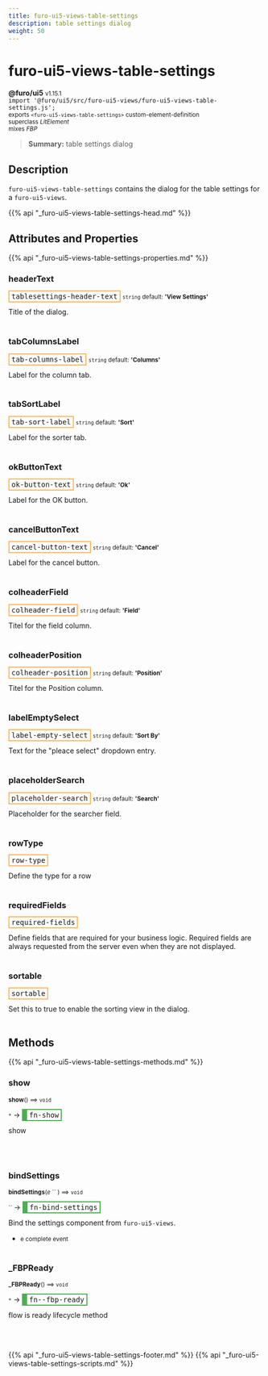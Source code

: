 ```yaml
---
title: furo-ui5-views-table-settings
description: table settings dialog
weight: 50
---
```


# furo-ui5-views-table-settings
**@furo/ui5** <small>v1.15.1</small>
<br>`import '@furo/ui5/src/furo-ui5-views/furo-ui5-views-table-settings.js';`<small>
<br>exports `<furo-ui5-views-table-settings>` custom-element-definition
<br>superclass *LitElement*
<br> mixes *FBP*</small>

> **Summary:** table settings dialog

## Description

`furo-ui5-views-table-settings`  contains the dialog for the table settings for a `furo-ui5-views`.

{{% api "_furo-ui5-views-table-settings-head.md" %}}

## Attributes and Properties
{{% api "_furo-ui5-views-table-settings-properties.md" %}}








### **headerText**

<span  style="border-width:2px; border-style: solid;border-color:  rgb(255, 182, 91);font-family:monospace; padding:2px 4px;">tablesettings-header-text</span>
<small>`string` default: **&#39;View Settings&#39;**</small>

Title of the dialog.
<br><br>

### **tabColumnsLabel**

<span  style="border-width:2px; border-style: solid;border-color:  rgb(255, 182, 91);font-family:monospace; padding:2px 4px;">tab-columns-label</span>
<small>`string` default: **&#39;Columns&#39;**</small>

Label for the column tab.
<br><br>

### **tabSortLabel**

<span  style="border-width:2px; border-style: solid;border-color:  rgb(255, 182, 91);font-family:monospace; padding:2px 4px;">tab-sort-label</span>
<small>`string` default: **&#39;Sort&#39;**</small>

Label for the sorter tab.
<br><br>

### **okButtonText**

<span  style="border-width:2px; border-style: solid;border-color:  rgb(255, 182, 91);font-family:monospace; padding:2px 4px;">ok-button-text</span>
<small>`string` default: **&#39;Ok&#39;**</small>

Label for the OK button.
<br><br>

### **cancelButtonText**

<span  style="border-width:2px; border-style: solid;border-color:  rgb(255, 182, 91);font-family:monospace; padding:2px 4px;">cancel-button-text</span>
<small>`string` default: **&#39;Cancel&#39;**</small>

Label for the cancel button.
<br><br>

### **colheaderField**

<span  style="border-width:2px; border-style: solid;border-color:  rgb(255, 182, 91);font-family:monospace; padding:2px 4px;">colheader-field</span>
<small>`string` default: **&#39;Field&#39;**</small>

Titel for the field column.
<br><br>

### **colheaderPosition**

<span  style="border-width:2px; border-style: solid;border-color:  rgb(255, 182, 91);font-family:monospace; padding:2px 4px;">colheader-position</span>
<small>`string` default: **&#39;Position&#39;**</small>

Titel for the Position column.
<br><br>

### **labelEmptySelect**

<span  style="border-width:2px; border-style: solid;border-color:  rgb(255, 182, 91);font-family:monospace; padding:2px 4px;">label-empty-select</span>
<small>`string` default: **&#39;Sort By&#39;**</small>

Text for the "pleace select" dropdown entry.
<br><br>

### **placeholderSearch**

<span  style="border-width:2px; border-style: solid;border-color:  rgb(255, 182, 91);font-family:monospace; padding:2px 4px;">placeholder-search</span>
<small>`string` default: **&#39;Search&#39;**</small>

Placeholder for the searcher field.
<br><br>

### **rowType**

<span  style="border-width:2px; border-style: solid;border-color:  rgb(255, 182, 91);font-family:monospace; padding:2px 4px;">row-type</span>
</small>

Define the type for a row
<br><br>

### **requiredFields**

<span  style="border-width:2px; border-style: solid;border-color:  rgb(255, 182, 91);font-family:monospace; padding:2px 4px;">required-fields</span>
</small>

Define fields that are required for your business logic. Required fields are always requested from the server
even when they are not displayed.
<br><br>

### **sortable**

<span  style="border-width:2px; border-style: solid;border-color:  rgb(255, 182, 91);font-family:monospace; padding:2px 4px;">sortable</span>
</small>

Set this to true to enable the sorting view in the dialog.
<br><br>

## Methods
{{% api "_furo-ui5-views-table-settings-methods.md" %}}


### **show**
<small>**show**() ⟹ `void`</small>

<small>`*`</small> →
<span  style="border-width:2px 2px 2px 10px; border-style: solid;border-color:  rgb(76, 175, 80);font-family:monospace; padding:2px 4px;">fn-show</span>

show

<br><br>

### **bindSettings**
<small>**bindSettings**(*e* `` ) ⟹ `void`</small>

<small>`` </small> →
<span  style="border-width:2px 2px 2px 10px; border-style: solid;border-color:  rgb(76, 175, 80);font-family:monospace; padding:2px 4px;">fn-bind-settings</span>

Bind the settings component from `furo-ui5-views`.

- <small>e complete event</small>
<br><br>



### **_FBPReady**
<small>**_FBPReady**() ⟹ `void`</small>

<small>`*`</small> →
<span  style="border-width:2px 2px 2px 10px; border-style: solid;border-color:  rgb(76, 175, 80);font-family:monospace; padding:2px 4px;">fn--fbp-ready</span>

flow is ready lifecycle method

<br><br>
















{{% api "_furo-ui5-views-table-settings-footer.md" %}}
{{% api "_furo-ui5-views-table-settings-scripts.md" %}}

